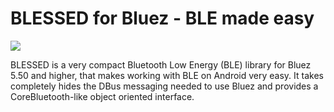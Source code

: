 # BLESSED for Bluez - BLE made easy

[![](https://jitpack.io/v/weliem/blessed-bluez.svg)](https://jitpack.io/#weliem/blessed-bluez)

BLESSED is a very compact Bluetooth Low Energy (BLE) library for Bluez 5.50 and higher, that makes working with BLE on Android very easy. It takes completely hides the DBus messaging needed to use Bluez and provides a CoreBluetooth-like object oriented interface. 
